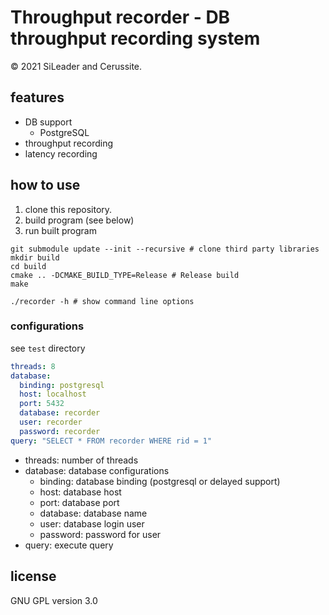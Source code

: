 # Throughput recorder - DB throughput recording system

&copy; 2021 SiLeader and Cerussite.

## features

+ DB support
    + PostgreSQL
+ throughput recording
+ latency recording

## how to use

1. clone this repository.
2. build program (see below)
3. run built program

```shell
git submodule update --init --recursive # clone third party libraries
mkdir build
cd build
cmake .. -DCMAKE_BUILD_TYPE=Release # Release build
make
```

```shell
./recorder -h # show command line options
```

### configurations

see `test` directory

```yaml
threads: 8
database:
  binding: postgresql
  host: localhost
  port: 5432
  database: recorder
  user: recorder
  password: recorder
query: "SELECT * FROM recorder WHERE rid = 1"
```

+ threads: number of threads
+ database: database configurations
    + binding: database binding (postgresql or delayed support)
    + host: database host
    + port: database port
    + database: database name
    + user: database login user
    + password: password for user
+ query: execute query

## license

GNU GPL version 3.0
